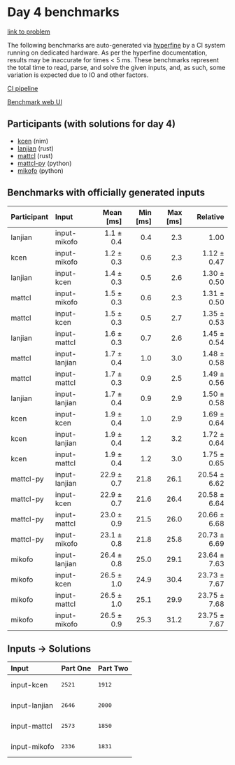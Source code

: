 # Day 4 benchmarks

[link to problem](https://adventofcode.com/2024/day/4)

The following benchmarks are auto-generated via
[hyperfine](https://github.com/sharkdp/hyperfine) by a CI system running on
dedicated hardware. As per the hyperfine documentation, results may be
inaccurate for times < 5 ms. These benchmarks represent the total time to read,
parse, and solve the given inputs, and, as such, some variation is expected due
to IO and other factors.

[CI pipeline](http://ci.papercode.net:8080/teams/main/pipelines/aoc2024)

[Benchmark web UI](https://aoc.ancalagon.black)


## Participants (with solutions for day 4)

- [kcen](https://github.com/kcen/aoc2024) (nim)
- [lanjian](https://github.com/lanjian/aoc-2024) (rust)
- [mattcl](https://github.com/mattcl/aoc2024) (rust)
- [mattcl-py](https://github.com/mattcl/aoc2024-py) (python)
- [mikofo](https://github.com/mikofo/aoc2024) (python)


## Benchmarks with officially generated inputs

| Participant | Input | Mean [ms] | Min [ms] | Max [ms] | Relative |
|:---|:---|---:|---:|---:|---:|
| lanjian | input-mikofo | 1.1 ± 0.4 | 0.4 | 2.3 | 1.00 |
| kcen | input-mikofo | 1.2 ± 0.3 | 0.6 | 2.3 | 1.12 ± 0.47 |
| lanjian | input-kcen | 1.4 ± 0.3 | 0.5 | 2.6 | 1.30 ± 0.50 |
| mattcl | input-mikofo | 1.5 ± 0.3 | 0.6 | 2.3 | 1.31 ± 0.50 |
| mattcl | input-kcen | 1.5 ± 0.3 | 0.5 | 2.7 | 1.35 ± 0.53 |
| lanjian | input-mattcl | 1.6 ± 0.3 | 0.7 | 2.6 | 1.45 ± 0.54 |
| mattcl | input-lanjian | 1.7 ± 0.4 | 1.0 | 3.0 | 1.48 ± 0.58 |
| mattcl | input-mattcl | 1.7 ± 0.3 | 0.9 | 2.5 | 1.49 ± 0.56 |
| lanjian | input-lanjian | 1.7 ± 0.4 | 0.9 | 2.9 | 1.50 ± 0.58 |
| kcen | input-kcen | 1.9 ± 0.4 | 1.0 | 2.9 | 1.69 ± 0.64 |
| kcen | input-lanjian | 1.9 ± 0.4 | 1.2 | 3.2 | 1.72 ± 0.64 |
| kcen | input-mattcl | 1.9 ± 0.4 | 1.2 | 3.0 | 1.75 ± 0.65 |
| mattcl-py | input-lanjian | 22.9 ± 0.7 | 21.8 | 26.1 | 20.54 ± 6.62 |
| mattcl-py | input-kcen | 22.9 ± 0.7 | 21.6 | 26.4 | 20.58 ± 6.64 |
| mattcl-py | input-mattcl | 23.0 ± 0.9 | 21.5 | 26.0 | 20.66 ± 6.68 |
| mattcl-py | input-mikofo | 23.1 ± 0.8 | 21.8 | 25.8 | 20.73 ± 6.69 |
| mikofo | input-lanjian | 26.4 ± 0.8 | 25.0 | 29.1 | 23.64 ± 7.63 |
| mikofo | input-kcen | 26.5 ± 1.0 | 24.9 | 30.4 | 23.73 ± 7.67 |
| mikofo | input-mattcl | 26.5 ± 1.0 | 25.1 | 29.9 | 23.75 ± 7.68 |
| mikofo | input-mikofo | 26.5 ± 0.9 | 25.3 | 31.2 | 23.75 ± 7.67 |


## Inputs -> Solutions

| Input | Part One | Part Two |
|:---|:---|:---|
|input-kcen|<pre>2521</pre>|<pre>1912</pre>|
|input-lanjian|<pre>2646</pre>|<pre>2000</pre>|
|input-mattcl|<pre>2573</pre>|<pre>1850</pre>|
|input-mikofo|<pre>2336</pre>|<pre>1831</pre>|